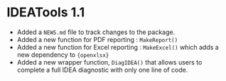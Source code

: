 # IDEATools 1.1

* Added a `NEWS.md` file to track changes to the package.
* Added a new function for PDF reporting : `MakeReport()`
* Added a new function for Excel reporting : `MakeExcel()` which adds a new dependency to `{openxlsx}`
* Added a new wrapper function, `DiagIDEA()` that allows users to complete a full IDEA diagnostic with only one line of code.
